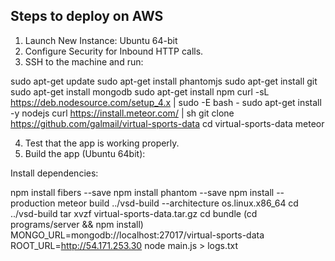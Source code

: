 

Steps to deploy on AWS
-----------------------

1. Launch New Instance: Ubuntu 64-bit
2. Configure Security for Inbound HTTP calls.
3. SSH to the machine and run:

sudo apt-get update
sudo apt-get install phantomjs
sudo apt-get install git
sudo apt-get install mongodb
sudo apt-get install npm
curl -sL https://deb.nodesource.com/setup_4.x | sudo -E bash -
sudo apt-get install -y nodejs
curl https://install.meteor.com/ | sh
git clone https://github.com/galmail/virtual-sports-data
cd virtual-sports-data
meteor


4. Test that the app is working properly.
5. Build the app (Ubuntu 64bit):


Install dependencies:

npm install fibers --save
npm install phantom --save
npm install --production
meteor build ../vsd-build --architecture os.linux.x86_64
cd ../vsd-build
tar xvzf virtual-sports-data.tar.gz
cd bundle
(cd programs/server && npm install)
MONGO_URL=mongodb://localhost:27017/virtual-sports-data ROOT_URL=http://54.171.253.30 node main.js > logs.txt



